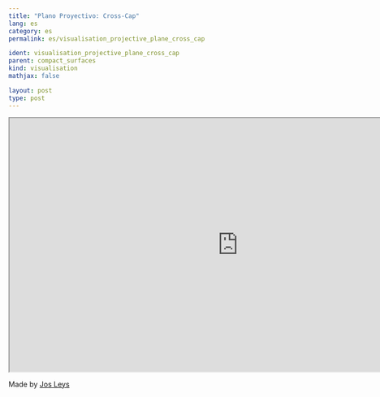 ```yaml
---
title: "Plano Proyectivo: Cross-Cap"
lang: es
category: es
permalink: es/visualisation_projective_plane_cross_cap

ident: visualisation_projective_plane_cross_cap
parent: compact_surfaces
kind: visualisation
mathjax: false

layout: post
type: post
---
```



<div class="resource vid">
<iframe width="900" height="500"
	src="https://www.youtube.com/embed/W-sKLN0VBkk?rel=0">
</iframe>
</div>

Made by <a href="http://www.josleys.com/" target="_blank">Jos Leys</a>

